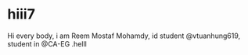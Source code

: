 # hiii7
Hi every body, i am Reem Mostaf Mohamdy, id student @vtuanhung619, student in @CA-EG .helll
